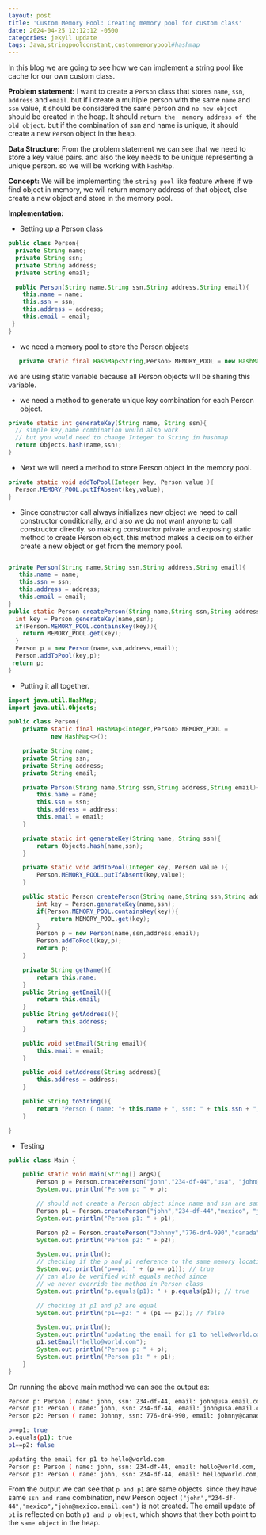 ```yaml
---
layout: post
title: 'Custom Memory Pool: Creating memory pool for custom class'
date: 2024-04-25 12:12:12 -0500
categories: jekyll update
tags: Java,stringpoolconstant,custommemorypool#hashmap
---
```


In this blog we are going to see how we can implement a string pool like cache for our own custom class.

<b>Problem statement:</b>
I want to create a `Person` class that stores `name`, `ssn`, `address` and `email`. but if i create a multiple person with the same `name` and `ssn` value, it should be considered the same person and `no new object` should be created in the heap. It should `return the  memory address of the old object`. but if the combination of ssn and name is unique, it should create a new `Person` object in the heap.

<b>Data Structure:</b>
From the problem statement we can see that we need to store a key value pairs. and also the key needs to be unique representing a unique person. so we will be working with `HashMap`.

<b>Concept:</b>
We will be implementing the `string pool` like feature where if we find object in memory, we will return memory address of that object, else create a new object and store in the memory pool.

<b>Implementation:</b>

- Setting up a Person class

```java
public class Person{
  private String name;
  private String ssn;
  private String address;
  private String email;

  public Person(String name,String ssn,String address,String email){
    this.name = name;
    this.ssn = ssn;
    this.address = address;
    this.email = email;
 }
}
```

- we need a memory pool to store the Person objects

```java
   private static final HashMap<String,Person> MEMORY_POOL = new HashMap<>();
```

we are using static variable because all Person objects will be sharing this variable.

- we need a method to generate unique key combination for each Person object.

```java
private static int generateKey(String name, String ssn){
  // simple key,name combination would also work
  // but you would need to change Integer to String in hashmap
  return Objects.hash(name,ssn);
}
```

- Next we will need a method to store Person object in the memory pool.

```java
private static void addToPool(Integer key, Person value ){
  Person.MEMORY_POOL.putIfAbsent(key,value);
}
```

- Since constructor call always initializes new object we need to call constructor conditionally, and also we do not want anyone to call constructor directly. so making constructor private and exposing static method to create Person object, this method makes a decision to either create a new object or get from the memory pool.

```java

private Person(String name,String ssn,String address,String email){
   this.name = name;
   this.ssn = ssn;
   this.address = address;
   this.email = email;
}
public static Person createPerson(String name,String ssn,String address,String email){
  int key = Person.generateKey(name,ssn);
  if(Person.MEMORY_POOL.containsKey(key)){
    return MEMORY_POOL.get(key);
  }
  Person p = new Person(name,ssn,address,email);
  Person.addToPool(key,p);
 return p;
}

```

- Putting it all together.

```java
import java.util.HashMap;
import java.util.Objects;

public class Person{
    private static final HashMap<Integer,Person> MEMORY_POOL =
            new HashMap<>();

    private String name;
    private String ssn;
    private String address;
    private String email;

    private Person(String name,String ssn,String address,String email){
        this.name = name;
        this.ssn = ssn;
        this.address = address;
        this.email = email;
    }

    private static int generateKey(String name, String ssn){
        return Objects.hash(name,ssn);
    }

    private static void addToPool(Integer key, Person value ){
        Person.MEMORY_POOL.putIfAbsent(key,value);
    }

    public static Person createPerson(String name,String ssn,String address,String email){
        int key = Person.generateKey(name,ssn);
        if(Person.MEMORY_POOL.containsKey(key)){
            return MEMORY_POOL.get(key);
        }
        Person p = new Person(name,ssn,address,email);
        Person.addToPool(key,p);
        return p;
    }

    private String getName(){
        return this.name;
    }
    public String getEmail(){
        return this.email;
    }
    public String getAddress(){
        return this.address;
    }

    public void setEmail(String email){
        this.email = email;
    }

    public void setAddress(String address){
        this.address = address;
    }

    public String toString(){
        return "Person ( name: "+ this.name + ", ssn: " + this.ssn + ", email: " + this.email + ", address: "+this.address + " )";
    }

}
```

- Testing

```java
public class Main {

    public static void main(String[] args){
        Person p = Person.createPerson("john","234-df-44","usa", "john@usa.email.com");
        System.out.println("Person p: " + p);

        // should not create a Person object since name and ssn are same
        Person p1 = Person.createPerson("john","234-df-44","mexico", "john@mexico.email.com");
        System.out.println("Person p1: " + p1);

        Person p2 = Person.createPerson("Johnny","776-dr4-990","canada", "johnny@canada.email.com");
        System.out.println("Person p2: " + p2);

        System.out.println();
        // checking if the p and p1 reference to the same memory location
        System.out.println("p==p1: " + (p == p1)); // true
        // can also be verified with equals method since
        // we never override the method in Person class
        System.out.println("p.equals(p1): " + p.equals(p1)); // true

        // checking if p1 and p2 are equal
        System.out.println("p1==p2: " + (p1 == p2)); // false

        System.out.println();
        System.out.println("updating the email for p1 to hello@world.com");
        p1.setEmail("hello@world.com");
        System.out.println("Person p: " + p);
        System.out.println("Person p1: " + p1);
    }
}

```

On running the above main method we can see the output as:

```bash
Person p: Person ( name: john, ssn: 234-df-44, email: john@usa.email.com, address: usa )
Person p1: Person ( name: john, ssn: 234-df-44, email: john@usa.email.com, address: usa )
Person p2: Person ( name: Johnny, ssn: 776-dr4-990, email: johnny@canada.email.com, address: canada )

p==p1: true
p.equals(p1): true
p1==p2: false

updating the email for p1 to hello@world.com
Person p: Person ( name: john, ssn: 234-df-44, email: hello@world.com, address: usa )
Person p1: Person ( name: john, ssn: 234-df-44, email: hello@world.com, address: usa )
```

From the output we can see that `p and p1` are same objects. since they have same `ssn and name` combination, new Person object `("john","234-df-44","mexico","john@mexico.email.com")` is not created. The email update of `p1` is reflected on both `p1 and p object`, which shows that they both point to the `same object` in the heap.
